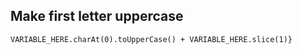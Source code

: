 ## Make first letter uppercase

```VARIABLE_HERE.charAt(0).toUpperCase() + VARIABLE_HERE.slice(1)}```